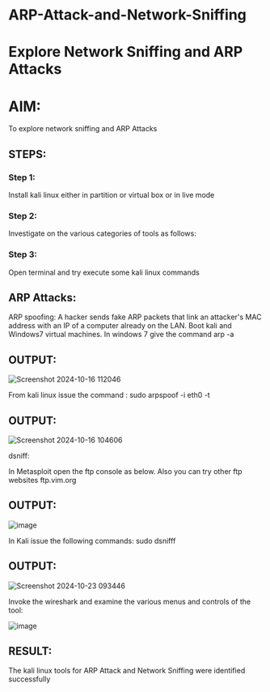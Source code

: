 # ARP-Attack-and-Network-Sniffing
# Explore Network Sniffing and ARP Attacks

# AIM:

To explore network sniffing and ARP Attacks

## STEPS:

### Step 1:

Install kali linux either in partition or virtual box or in live mode

### Step 2:

Investigate on the various categories of tools as follows:


### Step 3:
Open terminal and try execute some kali linux commands

## ARP Attacks:  
ARP spoofing: A hacker sends fake ARP packets that link an attacker's MAC address with an IP of a computer already on the LAN. 
Boot kali and Windows7 virtual machines.
In windows 7 give the command arp -a
## OUTPUT:

![Screenshot 2024-10-16 112046](https://github.com/user-attachments/assets/cb3f063d-2367-4661-8c20-3705e7b9aa22)


From kali linux issue the command :
sudo arpspoof -i eth0 -t <target system> <gateway>
## OUTPUT:

![Screenshot 2024-10-16 104606](https://github.com/user-attachments/assets/d56dec51-45ec-48dc-a9a2-d6839b24a51b)

 dsniff:

In Metasploit open the ftp console as below. Also you can try other ftp websites ftp.vim.org
## OUTPUT:

![image](https://github.com/user-attachments/assets/64bea175-1024-4a22-b0ec-c2b59750d21d)



In Kali issue the following commands:
sudo dsnifff
## OUTPUT:

![Screenshot 2024-10-23 093446](https://github.com/user-attachments/assets/ffd67583-d87b-4947-97ed-f33b3363c51c)



Invoke the wireshark and examine the various menus  and controls of the tool:

![image](https://github.com/user-attachments/assets/c0420916-ad89-4183-b287-079e2e23e430)


## RESULT:
The kali linux tools for ARP Attack and Network Sniffing were identified successfully
